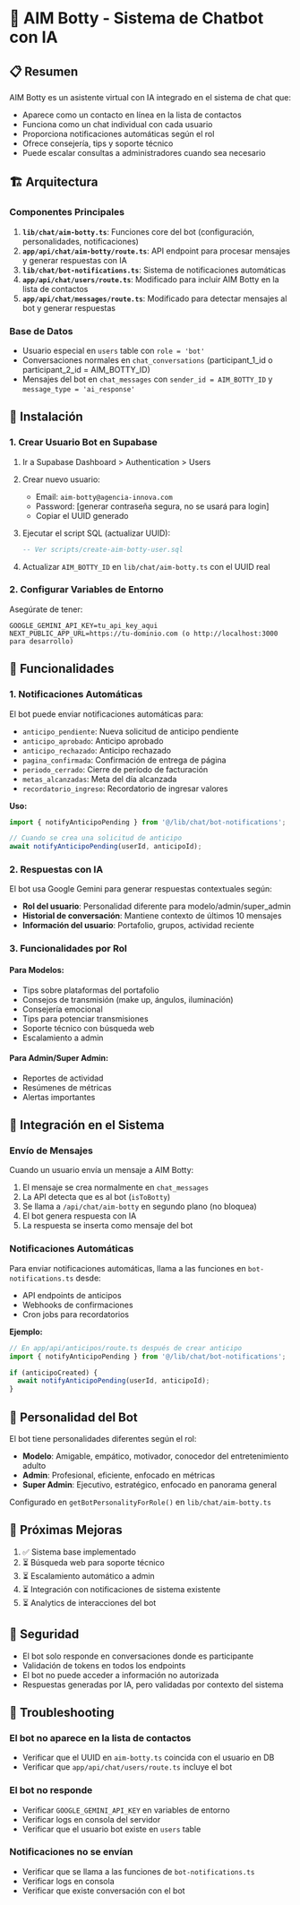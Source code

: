 # 🤖 AIM Botty - Sistema de Chatbot con IA

## 📋 Resumen

AIM Botty es un asistente virtual con IA integrado en el sistema de chat que:
- Aparece como un contacto en línea en la lista de contactos
- Funciona como un chat individual con cada usuario
- Proporciona notificaciones automáticas según el rol
- Ofrece consejería, tips y soporte técnico
- Puede escalar consultas a administradores cuando sea necesario

## 🏗️ Arquitectura

### Componentes Principales

1. **`lib/chat/aim-botty.ts`**: Funciones core del bot (configuración, personalidades, notificaciones)
2. **`app/api/chat/aim-botty/route.ts`**: API endpoint para procesar mensajes y generar respuestas con IA
3. **`lib/chat/bot-notifications.ts`**: Sistema de notificaciones automáticas
4. **`app/api/chat/users/route.ts`**: Modificado para incluir AIM Botty en la lista de contactos
5. **`app/api/chat/messages/route.ts`**: Modificado para detectar mensajes al bot y generar respuestas

### Base de Datos

- Usuario especial en `users` table con `role = 'bot'`
- Conversaciones normales en `chat_conversations` (participant_1_id o participant_2_id = AIM_BOTTY_ID)
- Mensajes del bot en `chat_messages` con `sender_id = AIM_BOTTY_ID` y `message_type = 'ai_response'`

## 🚀 Instalación

### 1. Crear Usuario Bot en Supabase

1. Ir a Supabase Dashboard > Authentication > Users
2. Crear nuevo usuario:
   - Email: `aim-botty@agencia-innova.com`
   - Password: [generar contraseña segura, no se usará para login]
   - Copiar el UUID generado

3. Ejecutar el script SQL (actualizar UUID):
   ```sql
   -- Ver scripts/create-aim-botty-user.sql
   ```

4. Actualizar `AIM_BOTTY_ID` en `lib/chat/aim-botty.ts` con el UUID real

### 2. Configurar Variables de Entorno

Asegúrate de tener:
```env
GOOGLE_GEMINI_API_KEY=tu_api_key_aqui
NEXT_PUBLIC_APP_URL=https://tu-dominio.com (o http://localhost:3000 para desarrollo)
```

## 🎯 Funcionalidades

### 1. Notificaciones Automáticas

El bot puede enviar notificaciones automáticas para:
- `anticipo_pendiente`: Nueva solicitud de anticipo pendiente
- `anticipo_aprobado`: Anticipo aprobado
- `anticipo_rechazado`: Anticipo rechazado
- `pagina_confirmada`: Confirmación de entrega de página
- `periodo_cerrado`: Cierre de período de facturación
- `metas_alcanzadas`: Meta del día alcanzada
- `recordatorio_ingreso`: Recordatorio de ingresar valores

**Uso:**
```typescript
import { notifyAnticipoPending } from '@/lib/chat/bot-notifications';

// Cuando se crea una solicitud de anticipo
await notifyAnticipoPending(userId, anticipoId);
```

### 2. Respuestas con IA

El bot usa Google Gemini para generar respuestas contextuales según:
- **Rol del usuario**: Personalidad diferente para modelo/admin/super_admin
- **Historial de conversación**: Mantiene contexto de últimos 10 mensajes
- **Información del usuario**: Portafolio, grupos, actividad reciente

### 3. Funcionalidades por Rol

#### Para Modelos:
- Tips sobre plataformas del portafolio
- Consejos de transmisión (make up, ángulos, iluminación)
- Consejería emocional
- Tips para potenciar transmisiones
- Soporte técnico con búsqueda web
- Escalamiento a admin

#### Para Admin/Super Admin:
- Reportes de actividad
- Resúmenes de métricas
- Alertas importantes

## 🔧 Integración en el Sistema

### Envío de Mensajes

Cuando un usuario envía un mensaje a AIM Botty:
1. El mensaje se crea normalmente en `chat_messages`
2. La API detecta que es al bot (`isToBotty`)
3. Se llama a `/api/chat/aim-botty` en segundo plano (no bloquea)
4. El bot genera respuesta con IA
5. La respuesta se inserta como mensaje del bot

### Notificaciones Automáticas

Para enviar notificaciones automáticas, llama a las funciones en `bot-notifications.ts` desde:
- API endpoints de anticipos
- Webhooks de confirmaciones
- Cron jobs para recordatorios

**Ejemplo:**
```typescript
// En app/api/anticipos/route.ts después de crear anticipo
import { notifyAnticipoPending } from '@/lib/chat/bot-notifications';

if (anticipoCreated) {
  await notifyAnticipoPending(userId, anticipoId);
}
```

## 🎨 Personalidad del Bot

El bot tiene personalidades diferentes según el rol:

- **Modelo**: Amigable, empático, motivador, conocedor del entretenimiento adulto
- **Admin**: Profesional, eficiente, enfocado en métricas
- **Super Admin**: Ejecutivo, estratégico, enfocado en panorama general

Configurado en `getBotPersonalityForRole()` en `lib/chat/aim-botty.ts`

## 📝 Próximas Mejoras

1. ✅ Sistema base implementado
2. ⏳ Búsqueda web para soporte técnico
3. ⏳ Escalamiento automático a admin
4. ⏳ Integración con notificaciones de sistema existente
5. ⏳ Analytics de interacciones del bot

## 🔐 Seguridad

- El bot solo responde en conversaciones donde es participante
- Validación de tokens en todos los endpoints
- El bot no puede acceder a información no autorizada
- Respuestas generadas por IA, pero validadas por contexto del sistema

## 🐛 Troubleshooting

### El bot no aparece en la lista de contactos
- Verificar que el UUID en `aim-botty.ts` coincida con el usuario en DB
- Verificar que `app/api/chat/users/route.ts` incluye el bot

### El bot no responde
- Verificar `GOOGLE_GEMINI_API_KEY` en variables de entorno
- Verificar logs en consola del servidor
- Verificar que el usuario bot existe en `users` table

### Notificaciones no se envían
- Verificar que se llama a las funciones de `bot-notifications.ts`
- Verificar logs en consola
- Verificar que existe conversación con el bot

